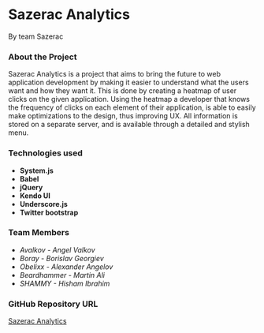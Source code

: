 # Sazerac Analytics
By team Sazerac

### About the Project
Sazerac Analytics is a project that aims to bring the future to web application development by making it easier to understand what the users want and how they want it. This is done by creating a heatmap of user clicks on the given application. Using the heatmap a developer that knows the frequency of clicks on each element of their application, is able to easily make optimizations to the design, thus improving UX. All information is stored on a separate server, and is available through a detailed and stylish menu.

### Technologies used
- **System.js**
- **Babel**
- **jQuery**
- **Kendo UI**
- **Underscore.js**
- **Twitter bootstrap**

### Team Members
* _Avalkov - Angel Valkov_
* _Boray - Borislav Georgiev_
* _Obelixx - Alexander Angelov_
* _Beardhammer - Martin Ali_
* _SHAMMY - Hisham Ibrahim_

### GitHub Repository URL
[Sazerac Analytics](https://github.com/JS-Apps-Team-Sazerac/Sazerac-Analytics)
